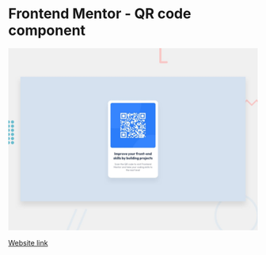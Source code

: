 # Frontend Mentor - QR code component

![Design preview for the QR code component coding challenge](./design/desktop-preview.jpg)

[Website link](https://frontend-projects-wheat.vercel.app/)
